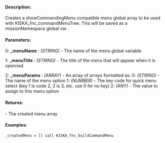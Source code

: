 #### Description:
Creates a showCommandingMenu compatible menu global array to be used with KISKA_fnc_commandMenuTree. This will be saved as a missionNamespace global var.

#### Parameters:
0: **_menuName** : *(STRING)* - The name of the menu global variable

1: **_menuTitle** : *(STRING)* - The title of the menu that will appear when it is openned

2: **_menuParams** : *(ARRAY)* - An array of arrays formatted as:
0: *(STRING)* - The name of the menu option
1: *(NUMBER)* - The key code for quick menu select (key 1 is code 2, 2 is 3, etc. use 0 for no key)
2: *(ANY)* - The value to assign to this menu option

#### Returns:
<ARRAY> - The created menu array

#### Examples:
```sqf
_createdMenu = [] call KISKA_fnc_buildCommandMenu
```


